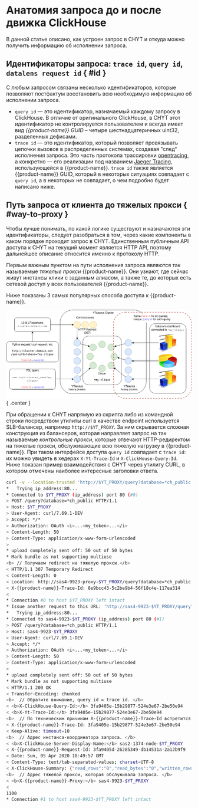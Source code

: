 # Анатомия запроса до и после движка ClickHouse

В данной статье описано, как устроен запрос в CHYT и откуда можно получить информацию об исполнении запроса.

## Идентификаторы запроса: `trace id`, `query id`, `datalens request id` { #id }

С любым запросом связаны несколько идентификаторов, которые позволяют постфактум восстановить всю необходимую информацию об исполнении запроса. 

- `query id` — это идентификатор, назначаемый каждому запросу в ClickHouse. В отличие от оригинального ClickHouse, в CHYT этот идентификатор не контролируется пользователем и всегда имеет вид *{{product-name}} GUID* – четыре шестнадцатеричных uint32, разделенных дефисами.
- `trace id` — это идентификатор, который позволяет провязывать цепочки вызовов в распределенных системах, создавая "след" исполнения запроса. Это часть протокола трассировки [opentracing](https://opentracing.io/), а конкретно — его реализации под названием [Jaeger Tracing](https://www.jaegertracing.io/), использующейся в {{product-name}}. `trace id` также является {{product-name}} GUID, который в некоторых ситуациях совпадает с `query id`, а в некоторых не совпадает, о чем подробно будет написано ниже.

## Путь запроса от клиента до тяжелых прокси { #way-to-proxy }

Чтобы лучше понимать, по какой логике существуют и назначаются эти идентификаторы, следует разобраться в том, через какие компоненты в каком порядке проходит запрос в CHYT. Единственным публичным API доступа к CHYT на текущий момент является HTTP API, поэтому дальнейшее описание относится именно к протоколу HTTP.

Первым важным пунктом на пути исполнения запроса являются так называемые *тяжелые прокси* {{product-name}}. Они узнают, где сейчас живут инстансы клики с заданным алиасом, а также те, до которых есть сетевой доступ у всех пользователей {{product-name}}. 

Ниже показаны 3 самых популярных способа доступа к {{product-name}}.

![](../../../../../../images/chyt_before_clique.png){ .center }

При обращении к CHYT напрямую из скрипта либо из командной строки посредством утилиты curl в качестве endpoint используется SLB-балансер, например `http://$YT_PROXY`. За ним скрывается сложная конструкция из балансеров, которая направляет запрос на так называемые *контрольные прокси*, которые отвечают HTTP-редиректом на тяжелые прокси, обслуживающие всю тяжелую нагрузку в {{product-name}}. При таком интерфейсе доступа `query id` совпадает с `trace id`: их можно увидеть в хедерах `X-Yt-Trace-Id` и `X-ClickHouse-Query-Id`. Ниже показан пример взаимодействия с CHYT через утилиту CURL, в котором отмечены наиболее интересные заголовки ответа.

```bash
curl -v --location-trusted 'http://$YT_PROXY/query?database=*ch_public' -d 'select max(a) from "//sys/clickhouse/sample_table"' -H "Authorization: OAuth `cat ~/.yt/token`"
*   Trying ip_address:80...
* Connected to $YT_PROXY (ip_address) port 80 (#0)
> POST /query?database=*ch_public HTTP/1.1
> Host: $YT_PROXY
> User-Agent: curl/7.69.1-DEV
> Accept: */*
> Authorization: OAuth <i>...<my_token>...</i> 
> Content-Length: 50
> Content-Type: application/x-www-form-urlencoded
> 
* upload completely sent off: 50 out of 50 bytes
* Mark bundle as not supporting multiuse
<b> // Получаем redirect на тяжелую прокси.</b>
< HTTP/1.1 307 Temporary Redirect
< Content-Length: 0
< Location: http://sas4-9923-proxy-$YT_PROXY/query?database=*ch_public
< X-{{product-name}}-Trace-Id: 8e9bcc43-5c2be9b4-56f18c4e-117ea314  
< 
* Connection #0 to host $YT_PROXY left intact
* Issue another request to this URL: 'http://sas4-9923-$YT_PROXY/query?database=*ch_public'
*   Trying ip_address:80...
* Connected to sas4-9923-$YT_PROXY (ip_address) port 80 (#1)
> POST /query?database=*ch_public HTTP/1.1
> Host: sas4-9923-$YT_PROXY
> User-Agent: curl/7.69.1-DEV
> Accept: */*
> Authorization: OAuth <i>...<my_token>...</i>
> Content-Length: 50
> Content-Type: application/x-www-form-urlencoded
> 
* upload completely sent off: 50 out of 50 bytes
* Mark bundle as not supporting multiuse
< HTTP/1.1 200 OK
< Transfer-Encoding: chunked
<b>  // Обратите внимание, query id = trace id. </b>
< <b>X-ClickHouse-Query-Id:</b> 3fa9405e-15b29877-524e3e67-2be50e94
< <b>X-Yt-Trace-Id:</b> 3fa9405e-15b29877-524e3e67-2be50e94 
<b>  // По техническим причинам X-{{product-name}}-Trace-Id встретится дважды.</b> 
< X-{{product-name}}-Trace-Id: 3fa9405e-15b29877-524e3e67-2be50e94
< Keep-Alive: timeout=10
<b>  // Адрес инстанса-координатора запроса. </b>
< <b>X-ClickHouse-Server-Display-Name:</b> sas2-1374-node-$YT_PROXY
< X-{{product-name}}-Request-Id: 3fa9405d-26285349-db14531a-2a12b9f9
< Date: Sun, 05 Apr 2020 18:49:57 GMT
< Content-Type: text/tab-separated-values; charset=UTF-8
< X-ClickHouse-Summary: {"read_rows":"0","read_bytes":"0","written_rows":"0","written_bytes":"0","total_rows_to_read":"0"}
<b>  // Адрес тяжелой прокси, которая обслуживала запроса. </b> 
< <b>X-{{product-name}}-Proxy:</b> sas4-9923-$YT_PROXY
< 
1100
* Connection #1 to host sas4-9923-$YT_PROXY left intact
```

